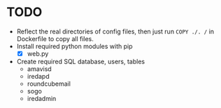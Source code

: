 # TODO

- Reflect the real directories of config files, then just run `COPY ./. /` in Dockerfile to copy all files.
- Install required python modules with pip
    - [x] web.py

- Create required SQL database, users, tables
    - amavisd
    - iredapd
    - roundcubemail
    - sogo
    - iredadmin
